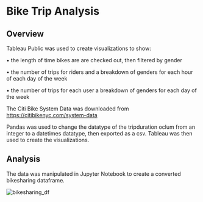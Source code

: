 # Bike Trip Analysis 

## Overview 

Tableau Public was used to create visualizations to show:

•	the length of time bikes are are checked out, then filtered by gender

•	the number of trips for riders and a breakdown of genders for each hour of each day of the week

•	the number of trips for each user a breakdown of genders for each day of the week

The Citi Bike System Data was downloaded from https://citibikenyc.com/system-data

Pandas was used to change the datatype of the tripduration oclum from an integer to a datetimes datatype, then exported as a csv. Tableau was then used to create the visualizations. 

## Analysis

The data was manipulated in Jupyter Notebook to create a converted bikesharing dataframe. 

![bikesharing_df](https://github.com/saraglenn/bikesharing/assets/119461431/2d539a7a-1b8b-4b44-b142-ddcb5cc8f9a9)



